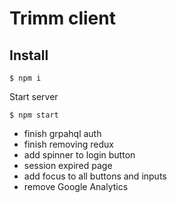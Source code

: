 # Trimm client

## Install

```
$ npm i
```

Start server

```
$ npm start
```

- finish grpahql auth
- finish removing redux
- add spinner to login button
- session expired page
- add focus to all buttons and inputs
- remove Google Analytics